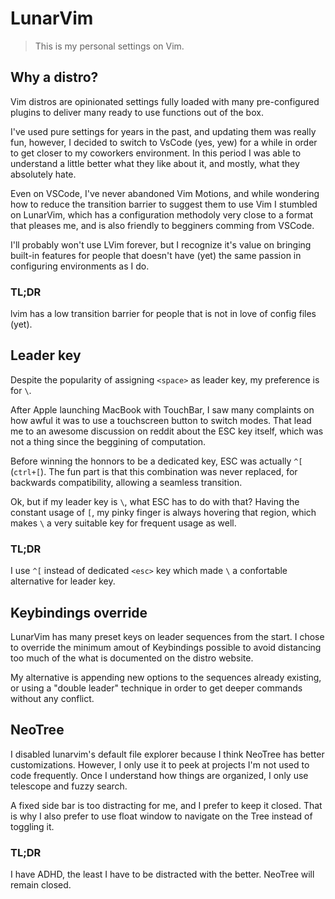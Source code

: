 # LunarVim

> This is my personal settings on Vim.

## Why a distro?

Vim distros are opinionated settings fully loaded with many pre-configured plugins to deliver many ready to use functions out of the box.

I've used pure settings for years in the past, and updating them was really fun, however, I decided to switch to VsCode (yes, yew) for a while in order to get closer to my coworkers environment. In this period I was able to understand a little better what they like about it, and mostly, what they absolutely hate.

Even on VSCode, I've never abandoned Vim Motions, and while wondering how to reduce the transition barrier to suggest them to use Vim I stumbled on LunarVim, which has a configuration methodoly very close to a format that pleases me, and is also friendly to begginers comming from VSCode.

I'll probably won't use LVim forever, but I recognize it's value on bringing built-in features for people that doesn't have (yet) the same passion in configuring environments as I do.

### TL;DR

lvim has a low transition barrier for people that is not in love of config files (yet).

## Leader key

Despite the popularity of assigning `<space>` as leader key, my preference is for `\`.

After Apple launching MacBook with TouchBar, I saw many complaints on how awful it was to use a touchscreen button to switch modes. That lead me to an awesome discussion on reddit about the ESC key itself, which was not a thing since the beggining of computation.

Before winning the honnors to be a dedicated key, ESC was actually `^[` (`ctrl+[`). The fun part is that this combination was never replaced, for backwards compatibility, allowing a seamless transition.

Ok, but if my leader key is `\`, what ESC has to do with that? Having the constant usage of `[`, my pinky finger is always hovering that region, which makes `\` a very suitable key for frequent usage as well.

### TL;DR

I use `^[` instead of dedicated `<esc>` key which made `\` a confortable alternative for leader key.

## Keybindings override

LunarVim has many preset keys on leader sequences from the start. I chose to override the minimum amout of Keybindings possible to avoid distancing too much of the what is documented on the distro website.

My alternative is appending new options to the sequences already existing, or using a "double leader" technique in order to get deeper commands without any conflict.

## NeoTree

I disabled lunarvim's default file explorer because I think NeoTree has better customizations. However, I only use it to peek at projects I'm not used to code frequently. Once I understand how things are organized, I only use telescope and fuzzy search.

A fixed side bar is too distracting for me, and I prefer to keep it closed. That is why I also prefer to use float window to navigate on the Tree instead of toggling it.

### TL;DR

I have ADHD, the least I have to be distracted with the better. NeoTree will remain closed.

